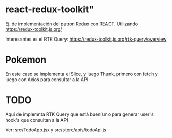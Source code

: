 # react-redux-toolkit" 

Ej. de implementación del patron Redux con REACT. Utilizando https://redux-toolkit.js.org/

Interesantes es el RTK Query: https://redux-toolkit.js.org/rtk-query/overview 

# Pokemon
En este caso se implementa el Slice, y luego Thunk, primero con fetch y luego con Axios para consultar a la API

# TODO
Aquí de implemnta RTK Query que está buenísmo para generar user's hook's que consultan a la API

Ver: src/TodoApp.jsx y src/store/apis/todoApi.js
